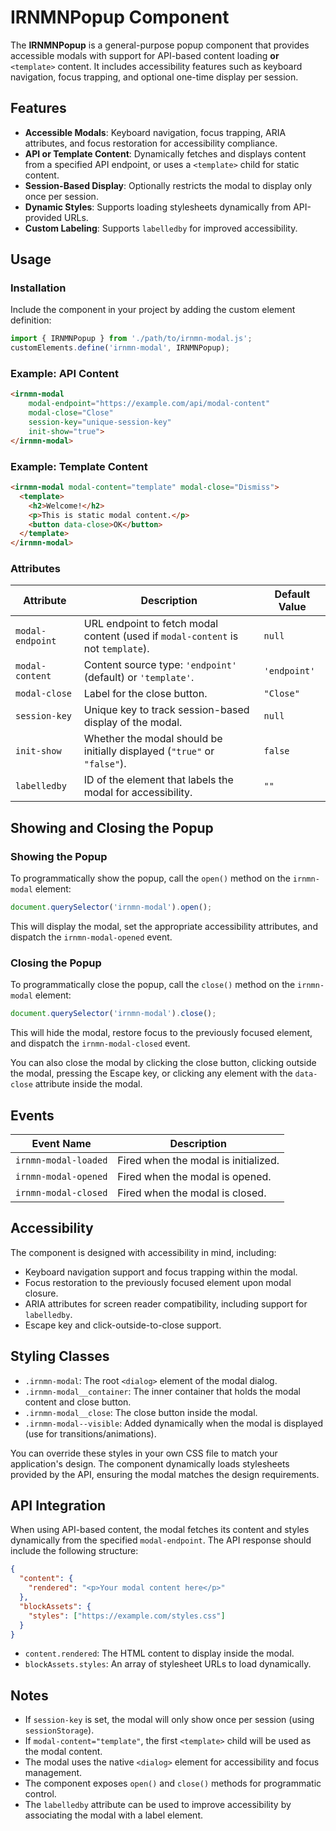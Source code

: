 # IRNMNPopup Component

The **IRNMNPopup** is a general-purpose popup component that provides accessible modals with support for API-based content loading **or** `<template>` content. It includes accessibility features such as keyboard navigation, focus trapping, and optional one-time display per session.

## Features

- **Accessible Modals**: Keyboard navigation, focus trapping, ARIA attributes, and focus restoration for accessibility compliance.
- **API or Template Content**: Dynamically fetches and displays content from a specified API endpoint, or uses a `<template>` child for static content.
- **Session-Based Display**: Optionally restricts the modal to display only once per session.
- **Dynamic Styles**: Supports loading stylesheets dynamically from API-provided URLs.
- **Custom Labeling**: Supports `labelledby` for improved accessibility.

## Usage

### Installation

Include the component in your project by adding the custom element definition:

```js
import { IRNMNPopup } from './path/to/irnmn-modal.js';
customElements.define('irnmn-modal', IRNMNPopup);
```

### Example: API Content

```html
<irnmn-modal
    modal-endpoint="https://example.com/api/modal-content"
    modal-close="Close"
    session-key="unique-session-key"
    init-show="true">
</irnmn-modal>
```

### Example: Template Content

```html
<irnmn-modal modal-content="template" modal-close="Dismiss">
  <template>
    <h2>Welcome!</h2>
    <p>This is static modal content.</p>
    <button data-close>OK</button>
  </template>
</irnmn-modal>
```

### Attributes

| Attribute              | Description                                                                 | Default Value |
| ---------------------- | --------------------------------------------------------------------------- | ------------- |
| `modal-endpoint`       | URL endpoint to fetch modal content (used if `modal-content` is not `template`). | `null`        |
| `modal-content`        | Content source type: `'endpoint'` (default) or `'template'`.                | `'endpoint'`  |
| `modal-close`          | Label for the close button.                                                 | `"Close"`     |
| `session-key`          | Unique key to track session-based display of the modal.                     | `null`        |
| `init-show`            | Whether the modal should be initially displayed (`"true"` or `"false"`).    | `false`       |
| `labelledby`           | ID of the element that labels the modal for accessibility.                  | `""`          |

## Showing and Closing the Popup

### Showing the Popup

To programmatically show the popup, call the `open()` method on the `irnmn-modal` element:

```javascript
document.querySelector('irnmn-modal').open();
```

This will display the modal, set the appropriate accessibility attributes, and dispatch the `irnmn-modal-opened` event.

### Closing the Popup

To programmatically close the popup, call the `close()` method on the `irnmn-modal` element:

```javascript
document.querySelector('irnmn-modal').close();
```

This will hide the modal, restore focus to the previously focused element, and dispatch the `irnmn-modal-closed` event.

You can also close the modal by clicking the close button, clicking outside the modal, pressing the Escape key, or clicking any element with the `data-close` attribute inside the modal.

## Events

| Event Name           | Description                          |
| -------------------- | ------------------------------------ |
| `irnmn-modal-loaded` | Fired when the modal is initialized. |
| `irnmn-modal-opened` | Fired when the modal is opened.      |
| `irnmn-modal-closed` | Fired when the modal is closed.      |

## Accessibility

The component is designed with accessibility in mind, including:

- Keyboard navigation support and focus trapping within the modal.
- Focus restoration to the previously focused element upon modal closure.
- ARIA attributes for screen reader compatibility, including support for `labelledby`.
- Escape key and click-outside-to-close support.

## Styling Classes

- `.irnmn-modal`: The root `<dialog>` element of the modal dialog.
- `.irnmn-modal__container`: The inner container that holds the modal content and close button.
- `.irnmn-modal__close`: The close button inside the modal.
- `.irnmn-modal--visible`: Added dynamically when the modal is displayed (use for transitions/animations).

You can override these styles in your own CSS file to match your application's design. The component dynamically loads stylesheets provided by the API, ensuring the modal matches the design requirements.

## API Integration

When using API-based content, the modal fetches its content and styles dynamically from the specified `modal-endpoint`. The API response should include the following structure:

```json
{
  "content": {
    "rendered": "<p>Your modal content here</p>"
  },
  "blockAssets": {
    "styles": ["https://example.com/styles.css"]
  }
}
```

- `content.rendered`: The HTML content to display inside the modal.
- `blockAssets.styles`: An array of stylesheet URLs to load dynamically.

## Notes

- If `session-key` is set, the modal will only show once per session (using `sessionStorage`).
- If `modal-content="template"`, the first `<template>` child will be used as the modal content.
- The modal uses the native `<dialog>` element for accessibility and focus management.
- The component exposes `open()` and `close()` methods for programmatic control.
- The `labelledby` attribute can be used to improve accessibility by associating the modal with a label element.

